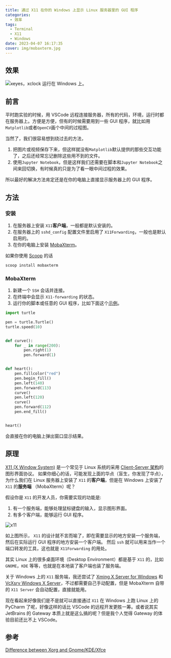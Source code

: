 ```yaml
---
title: 通过 X11 在你的 Windows 上显示 Linux 服务器里的 GUI 程序
categories:
  - 效率
tags:
  - Terminal
  - X11
  - Windows
date: 2023-04-07 16:17:35
cover: img/mobaxterm.jpg
---
```


## 效果

![xeyes，xclock 运行在 Windows 上。](img/mobaxterm.jpg)

## 前言

平时跑实验的时候，用 VSCode 远程连接服务器，所有的代码，环境，运行时都在服务器上。方便是方便，但有的时候需要用到一些 GUI 程序，就比如用`Matplotlib`或者`OpenCV`画个中间的过程图。

当然了，我们很容易想到绕过去的方法，

1. 把图片或视频保存下来，但这样就没有`Matplotlib`默认提供的那些交互功能了，之后还经常忘记删除这些用不到的文件。
2. 使用`Jupyter Notebook`，但是这样我们还需要在脚本和`Jupyter Notebook`之间来回切换，有时候真的只是为了看一眼中间过程的效果。

所以最好的解决方法肯定还是在你的电脑上直接显示服务器上的 GUI 程序。

## 方法

### 安装

1. 在服务器上安装 `X11`**客户端**，一般都是默认安装的。
2. 在服务器上的 `sshd_config` 配置文件里启用了 `X11Forwarding`，一般也是默认启用的。
3. 在你的电脑上安装 [MobaXterm](https://mobaxterm.mobatek.net/)。

如果你使用 [Scoop](windows-package-manager-scoop) 的话

```powershell
scoop install mobaxterm
```

### MobaXterm

1. 新建一个 `SSH` 会话并连接。
2. 在终端中会显示 `X11-forwarding` 的状态。
3. 运行你的脚本或任意的 GUI 程序，比如下面这个[示例](https://www.geeksforgeeks.org/draw-heart-using-turtle-graphics-in-python/)。

```python
import turtle

pen = turtle.Turtle()
turtle.speed(10)


def curve():
    for _ in range(200):
        pen.right(1)
        pen.forward(1)


def heart():
    pen.fillcolor("red")
    pen.begin_fill()
    pen.left(140)
    pen.forward(113)
    curve()
    pen.left(120)
    curve()
    pen.forward(112)
    pen.end_fill()


heart()
```

会直接在你的电脑上弹出窗口显示结果。

## 原理

[X11 (X Window System)](https://en.wikipedia.org/wiki/X_Window_System) 是一个常见于 Linux 系统的采用 [Client-Server 架构](https://en.wikipedia.org/wiki/Client%E2%80%93server_model)的图形界面协议。
如果你细心的话，可能发现上面的华点（盲生，你发现了华点），为什么我们在 Linux 服务器上安装了 `X11` 的**客户端**，但是在 Windows 上安装了 `X11` 的**服务端** （MobaXterm）呢？

假设你是 `X11` 的开发人员，你需要实现的功能是:

1. 有一个服务端，能够处理鼠标键盘的输入，显示图形界面。
2. 有多个客户端，能够运行 GUI 程序。

![x11](img/X11.png)

如上图所示， `X11` 的设计就不言而喻了，即在需要显示的地方安装一个服务端，然后在实际运行 GUI 程序的地方安装一个客户端。
然后 `ssh` 就可以用来当作一个端口转发的工具，这也就是 `X11Forwarding` 的用处。

其实 Linux 上的很多桌面环境（Desktop Environment）都是基于 `X11` 的，比如 `GNOME`，`KDE` 等等，也就是在本地装了客户端也装了服务端。

关于 Windows 上的 `X11` 服务端，我还尝试了 [Xming X Server for Windows](http://www.straightrunning.com/XmingNotes/) 和 [VcXsrv Windows X Server](https://sourceforge.net/projects/vcxsrv/)，不过都需要自己手动配置，但是 MobaXterm 自带的 `X11 Server` 会自动配置，直接就能用。

现在看起来好像我们是不是就可以直接通过 `X11` 在 Windows 上跑 Linux 上的 PyCharm 了呢，好像这样的话比 VSCode 的远程开发更胜一筹。或者说其实 JetBrains 的 Gateway 本质上就是这么搞的呢？但是我个人觉得 Gateway 的体验目前还比不上 VSCode。

## 参考

[Difference between Xorg and Gnome/KDE/Xfce](https://unix.stackexchange.com/questions/345344/difference-between-xorg-and-gnome-kde-xfce)
